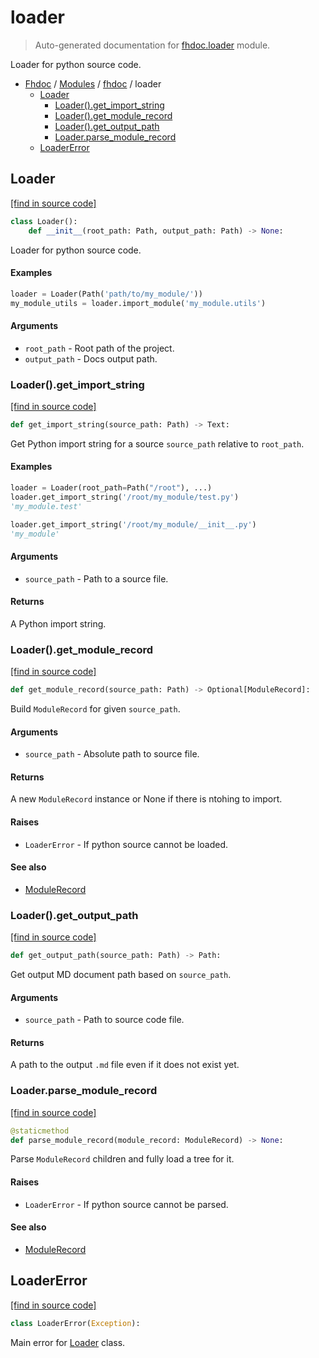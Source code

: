 # loader

> Auto-generated documentation for [fhdoc.loader](../../fhdoc/loader.py) module.

Loader for python source code.

- [Fhdoc](../README.md#fhdoc-index) / [Modules](../MODULES.md#fhdoc-modules) / [fhdoc](index.md#fhdoc) / loader
    - [Loader](#loader)
        - [Loader().get_import_string](#loaderget_import_string)
        - [Loader().get_module_record](#loaderget_module_record)
        - [Loader().get_output_path](#loaderget_output_path)
        - [Loader.parse_module_record](#loaderparse_module_record)
    - [LoaderError](#loadererror)

## Loader

[[find in source code]](../../fhdoc/loader.py#L23)

```python
class Loader():
    def __init__(root_path: Path, output_path: Path) -> None:
```

Loader for python source code.

#### Examples

```python
loader = Loader(Path('path/to/my_module/'))
my_module_utils = loader.import_module('my_module.utils')
```

#### Arguments

- `root_path` - Root path of the project.
- `output_path` - Docs output path.

### Loader().get_import_string

[[find in source code]](../../fhdoc/loader.py#L132)

```python
def get_import_string(source_path: Path) -> Text:
```

Get Python import string for a source `source_path` relative to `root_path`.

#### Examples

```python
loader = Loader(root_path=Path("/root"), ...)
loader.get_import_string('/root/my_module/test.py')
'my_module.test'

loader.get_import_string('/root/my_module/__init__.py')
'my_module'
```

#### Arguments

- `source_path` - Path to a source file.

#### Returns

A Python import string.

### Loader().get_module_record

[[find in source code]](../../fhdoc/loader.py#L65)

```python
def get_module_record(source_path: Path) -> Optional[ModuleRecord]:
```

Build `ModuleRecord` for given `source_path`.

#### Arguments

- `source_path` - Absolute path to source file.

#### Returns

A new `ModuleRecord` instance or None if there is ntohing to import.

#### Raises

- `LoaderError` - If python source cannot be loaded.

#### See also

- [ModuleRecord](ast_parser/node_records/module_record.md#modulerecord)

### Loader().get_output_path

[[find in source code]](../../fhdoc/loader.py#L44)

```python
def get_output_path(source_path: Path) -> Path:
```

Get output MD document path based on `source_path`.

#### Arguments

- `source_path` - Path to source code file.

#### Returns

A path to the output `.md` file even if it does not exist yet.

### Loader.parse_module_record

[[find in source code]](../../fhdoc/loader.py#L114)

```python
@staticmethod
def parse_module_record(module_record: ModuleRecord) -> None:
```

Parse `ModuleRecord` children and fully load a tree for it.

#### Raises

- `LoaderError` - If python source cannot be parsed.

#### See also

- [ModuleRecord](ast_parser/node_records/module_record.md#modulerecord)

## LoaderError

[[find in source code]](../../fhdoc/loader.py#L17)

```python
class LoaderError(Exception):
```

Main error for [Loader](#loader) class.
